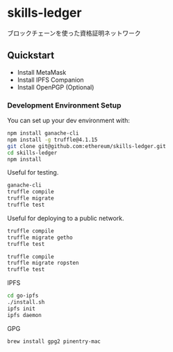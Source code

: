 # skills-ledger
ブロックチェーンを使った資格証明ネットワーク

## Quickstart

- Install MetaMask
- Install IPFS Companion
- Install OpenPGP (Optional)

### Development Environment Setup

You can set up your dev environment with:

```sh
npm install ganache-cli
npm install -g truffle@4.1.15
git clone git@github.com:ethereum/skills-ledger.git
cd skills-ledger
npm install
```
Useful for testing. 

```sh
ganache-cli
truffle compile
truffle migrate
truffle test
```

Useful for deploying to a public network.
```sh
truffle compile
truffle migrate getho
truffle test
```
```sh
truffle compile
truffle migrate ropsten
truffle test
```
IPFS
```sh
cd go-ipfs
./install.sh
ipfs init
ipfs daemon
```
GPG
```sh
brew install gpg2 pinentry-mac
```